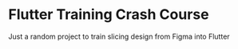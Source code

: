 # Flutter Training Crash Course

Just a random project to train slicing design from Figma into Flutter
